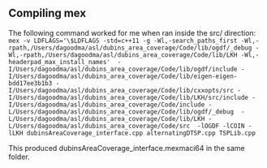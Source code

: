 

## Compiling mex 


The following command worked for me when ran inside the src/ direction:
    `mex -v LDFLAGS='\$LDFLAGS -std=c++11 -g -Wl,-search_paths_first -Wl,-rpath,/Users/dagoodma/asl/dubins_area_coverage/Code/lib/ogdf/_debug -Wl,-rpath,/Users/dagoodma/asl/dubins_area_coverage/Code/lib/LKH -Wl,-headerpad_max_install_names'  -I/Users/dagoodma/asl/dubins_area_coverage/Code/lib/ogdf/include -I/Users/dagoodma/asl/dubins_area_coverage/Code/lib/eigen-eigen-bdd17ee3b1b3 -I/Users/dagoodma/asl/dubins_area_coverage/Code/lib/cxxopts/src -I/Users/dagoodma/asl/dubins_area_coverage/Code/lib/LKH/src/include -I/Users/dagoodma/asl/dubins_area_coverage/Code/include -L/Users/dagoodma/asl/dubins_area_coverage/Code/lib/ogdf/_debug  -L/Users/dagoodma/asl/dubins_area_coverage/Code/lib/LKH -L/Users/dagoodma/asl/dubins_area_coverage/Code/src  -lOGDF -lCOIN -lLKH dubinsAreaCoverage_interface.cpp alternatingDTSP.cpp TSPLib.cpp`

This produced dubinsAreaCoverage_interface.mexmaci64 in the same folder.
